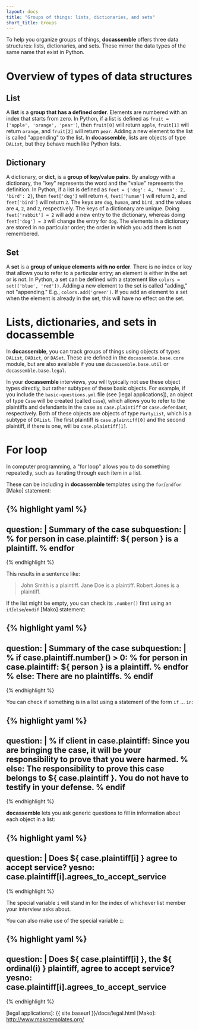 ```yaml
---
layout: docs
title: "Groups of things: lists, dictionaries, and sets"
short_title: Groups
---
```


To help you organize groups of things, **docassemble** offers three
data structures: lists, dictionaries, and sets.  These mirror the data
types of the same name that exist in Python.

# Overview of types of data structures

## List

A **list** is a **group that has a defined order**.  Elements are
numbered with an index that starts from zero.  In Python, if a list is
defined as `fruit = ['apple', 'orange', 'pear']`, then `fruit[0]` will
return `apple`, `fruit[1]` will return `orange`, and `fruit[2]` will
return `pear`.  Adding a new element to the list is called "appending"
to the list.  In **docassemble**, lists are objects of type `DAList`,
but they behave much like Python lists.

## Dictionary

A dictionary, or **dict**, is a **group of key/value pairs**.  By
analogy with a dictionary, the "key" represents the word and the
"value" represents the definition.  In Python, if a list is defined as
`feet = {'dog': 4, 'human': 2, 'bird': 2}`, then `feet['dog']` will
return `4`, `feet['human']` will return `2`, and `feet['bird']` will
return `2`.  The keys are `dog`, `human`, and `bird`, and the values
are `4`, `2`, and `2`, respectively.  The keys of a dictionary are
unique.  Doing `feet['rabbit'] = 2` will add a new entry to the
dictionary, whereas doing `feet['dog'] = 3` will change the entry for
`dog`.  The elements in a dictionary are stored in no particular
order; the order in which you add them is not remembered.

## Set

A **set** is a **group of unique elements with no order**.  There is
no index or key that allows you to refer to a particular entry; an
element is either in the set or is not.  In Python, a set can be
defined with a statement like `colors = set(['blue', 'red'])`. Adding
a new element to the set is called "adding," not "appending."  E.g.,
`colors.add('green')`.  If you add an element to a set when the
element is already in the set, this will have no effect on the set.

# Lists, dictionaries, and sets in **docassemble**

In **docassemble**, you can track groups of things using objects of
types `DAList`, `DADict`, or `DASet`.  These are defined in the
`docassemble.base.core` module, but are also available if you use
`docassemble.base.util` or `docassemble.base.legal`.

In your **docassemble** interviews, you will typically not use these
object types directly, but rather subtypes of these basic objects.
For example, if you include the `basic-questions.yml` file (see
[legal applications]), an object of type `Case` will be created
(called `case`), which allows you to refer to the plaintiffs and
defendants in the case as `case.plaintiff` or `case.defendant`,
respectively.  Both of these objects are objects of type `PartyList`,
which is a subtype of `DAList`.  The first plaintiff is
`case.plaintiff[0]` and the second plaintiff, if there is one, will be
`case.plaintiff[1]`.

# For loop

In computer programming, a "for loop" allows you to do something
repeatedly, such as iterating through each item in a list.

These can be including in **docassemble** templates using the
`for`/`endfor` [Mako] statement:

{% highlight yaml %}
---
question: |
  Summary of the case
subquestion: |
  % for person in case.plaintiff:
  ${ person } is a plaintiff.
  % endfor
---
{% endhighlight %}

This results in a sentence like:

> John Smith is a plaintiff. Jane Doe is a plaintiff. Robert Jones is
> a plaintiff.

If the list might be empty, you can check its `.number()` first using
an `if`/`else`/`endif` [Mako] statement:

{% highlight yaml %}
---
question: |
  Summary of the case
subquestion: |
  % if case.plaintiff.number() > 0:
  % for person in case.plaintiff:
  ${ person } is a plaintiff.
  % endfor
  % else:
  There are no plaintiffs.
  % endif
---
{% endhighlight %}

You can check if something is in a list using a statement of the form
`if` ... `in`:

{% highlight yaml %}
---
question: |
  % if client in case.plaintiff:
  Since you are bringing the case, it will be your responsibility to
  prove that you were harmed.
  % else:
  The responsibility to prove this case belongs to
  ${ case.plaintiff }.  You do not have to testify in your defense.
  % endif
---
{% endhighlight %}

**docassemble** lets you ask generic questions to fill in information
about each object in a list:

{% highlight yaml %}
---
question: |
  Does ${ case.plaintiff[i] } agree to accept service?
yesno: case.plaintiff[i].agrees_to_accept_service
---
{% endhighlight %}

The special variable `i` will stand in for the index of whichever list
member your interview asks about.

You can also make use of the special variable `i`:

{% highlight yaml %}
---
question: |
  Does ${ case.plaintiff[i] }, the ${ ordinal(i) } plaintiff,
  agree to accept service?
yesno: case.plaintiff[i].agrees_to_accept_service
---
{% endhighlight %}



[legal applications]: {{ site.baseurl }}/docs/legal.html
[Mako]: http://www.makotemplates.org/
